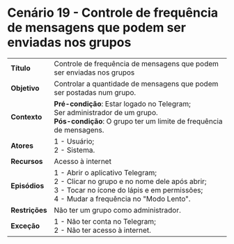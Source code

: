 # Cenário 19 - Controle de frequência de mensagens que podem ser enviadas nos grupos

|                |                                                                                                                                                                                   |
| -------------- | :-------------------------------------------------------------------------------------------------------------------------------------------------------------------------------- |
| **Título**     | Controle de frequência de mensagens que podem ser enviadas nos grupos                                                                                                             |
| **Objetivo**   | Controlar a quantidade de mensagens que podem ser postadas num grupo.                                                                                                             |
| **Contexto**   | **Pré-condição**: Estar logado no Telegram;<br> Ser administrador de um grupo.<br>**Pós-condição**: O grupo ter um limite de frequência de mensagens.                             |
| **Atores**     | 1 - Usuário;<br> 2 - Sistema.                                                                                                                                                     |
| **Recursos**   | Acesso à internet <br>                                                                                                                                                            |
| **Episódios**  | 1 - Abrir o aplicativo Telegram; <br> 2 - Clicar no grupo e no nome dele após abrir; <br>3 - Tocar no ícone do lápis e em permissões; <br>4 - Mudar a frequência no "Modo Lento". |
| **Restrições** | Não ter um grupo como administrador.                                                                                                                                              |
| **Exceção**    | 1 - Não ter conta no Telegram;<br> 2 - Não ter acesso à internet.                                                                                                                 |

